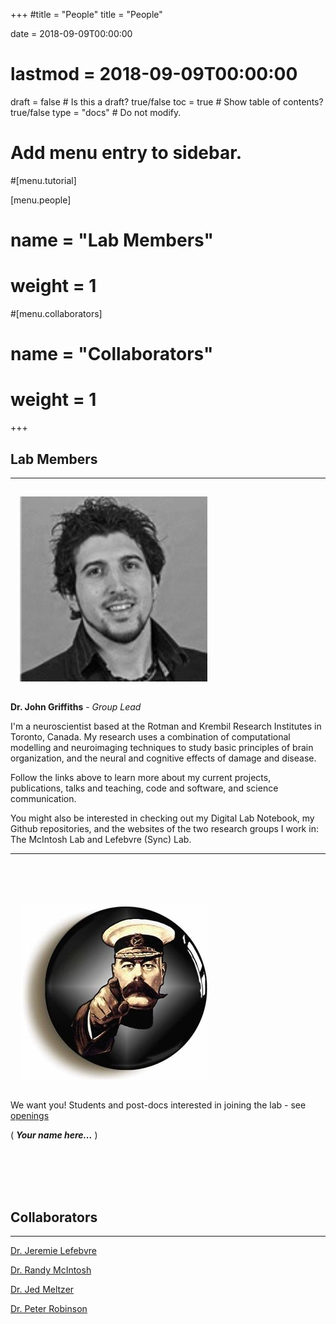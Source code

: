 +++
#title = "People"
title = "People"

date = 2018-09-09T00:00:00
# lastmod = 2018-09-09T00:00:00

draft = false  # Is this a draft? true/false
toc = true  # Show table of contents? true/false
type = "docs"  # Do not modify.

# Add menu entry to sidebar.
#[menu.tutorial]

[menu.people]

#  name = "Lab Members"
#  weight = 1

#[menu.collaborators]
#  name = "Collaborators"
#  weight = 1

+++

## Lab Members 


<div>

---


<img style="align: right; margin: 15px 15px 15px 15px;" src="/img/John_Griffiths_Photo.png" width="300" />

**Dr. John Griffiths** - *Group Lead*


I'm a neuroscientist based at the Rotman and Krembil Research Institutes in Toronto, Canada. My research uses a combination of computational modelling and neuroimaging techniques to study basic principles of brain organization, and the neural and cognitive effects of damage and disease.
 

Follow the links above to learn more about my current projects, publications, talks and teaching, code and software, and science communication.
 

You might also be interested in checking out my Digital Lab Notebook, my Github repositories, and the websites of the two research groups I work in: The McIntosh Lab and Lefebvre (Sync) Lab.


---

<br>
<br>
<br>


<img style="align: right; margin: 15px 15px 15px 15px;" src="/img/KitchenerYou.jpg" width="300" />


We want you! Students and post-docs interested in joining the lab - see [openings]()



( ***Your name here...*** )

<br>
<br>
<br>
<br>


## Collaborators

---


[Dr. Jeremie Lefebvre](https://sites.google.com/site/lefebvresynclab)

[Dr. Randy McIntosh](https://www.armcintosh.com/home)

[Dr. Jed Meltzer](http://research.baycrest.org/jmeltzer)

[Dr. Peter Robinson](https://sydney.edu.au/science/our-research/research-areas/physics/brain-dynamics.html)




